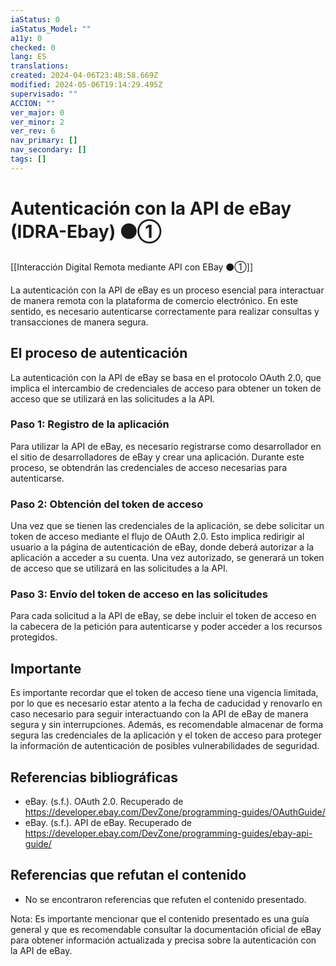 ```yaml
---
iaStatus: 0
iaStatus_Model: ""
a11y: 0
checked: 0
lang: ES
translations: 
created: 2024-04-06T23:48:58.669Z
modified: 2024-05-06T19:14:29.495Z
supervisado: ""
ACCION: ""
ver_major: 0
ver_minor: 2
ver_rev: 6
nav_primary: []
nav_secondary: []
tags: []
---
```

# Autenticación con la API de eBay (IDRA-Ebay) ⚫①

[[Interacción Digital Remota mediante API con EBay ⚫①]]

La autenticación con la API de eBay es un proceso esencial para interactuar de manera remota con la plataforma de comercio electrónico. En este sentido, es necesario autenticarse correctamente para realizar consultas y transacciones de manera segura.

## El proceso de autenticación

La autenticación con la API de eBay se basa en el protocolo OAuth 2.0, que implica el intercambio de credenciales de acceso para obtener un token de acceso que se utilizará en las solicitudes a la API.

### Paso 1: Registro de la aplicación

Para utilizar la API de eBay, es necesario registrarse como desarrollador en el sitio de desarrolladores de eBay y crear una aplicación. Durante este proceso, se obtendrán las credenciales de acceso necesarias para autenticarse.

### Paso 2: Obtención del token de acceso

Una vez que se tienen las credenciales de la aplicación, se debe solicitar un token de acceso mediante el flujo de OAuth 2.0. Esto implica redirigir al usuario a la página de autenticación de eBay, donde deberá autorizar a la aplicación a acceder a su cuenta. Una vez autorizado, se generará un token de acceso que se utilizará en las solicitudes a la API.

### Paso 3: Envío del token de acceso en las solicitudes

Para cada solicitud a la API de eBay, se debe incluir el token de acceso en la cabecera de la petición para autenticarse y poder acceder a los recursos protegidos.

## Importante

Es importante recordar que el token de acceso tiene una vigencia limitada, por lo que es necesario estar atento a la fecha de caducidad y renovarlo en caso necesario para seguir interactuando con la API de eBay de manera segura y sin interrupciones. Además, es recomendable almacenar de forma segura las credenciales de la aplicación y el token de acceso para proteger la información de autenticación de posibles vulnerabilidades de seguridad.

## Referencias bibliográficas

- eBay. (s.f.). OAuth 2.0. Recuperado de <https://developer.ebay.com/DevZone/programming-guides/OAuthGuide/>
- eBay. (s.f.). API de eBay. Recuperado de <https://developer.ebay.com/DevZone/programming-guides/ebay-api-guide/>

## Referencias que refutan el contenido

- No se encontraron referencias que refuten el contenido presentado.

Nota: Es importante mencionar que el contenido presentado es una guía general y que es recomendable consultar la documentación oficial de eBay para obtener información actualizada y precisa sobre la autenticación con la API de eBay.

